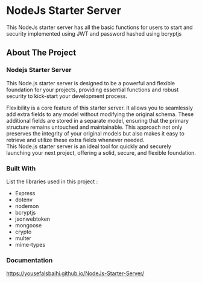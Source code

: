 # NodeJs Starter Server
This NodeJs starter server has all the basic functions for users to start and security implemented using JWT and password hashed using bcryptjs

## About The Project

### Nodejs Starter Server
This Node.js starter server is designed to be a powerful and flexible foundation for your projects, providing essential functions and robust security to kick-start your development process.<br>

Flexibility is a core feature of this starter server. It allows you to seamlessly add extra fields to any model without modifying the original schema. These additional fields are stored in a separate model, ensuring that the primary structure remains untouched and maintainable. This approach not only preserves the integrity of your original models but also makes it easy to retrieve and utilize these extra fields whenever needed.<br>
This Node.js starter server is an ideal tool for quickly and securely launching your next project, offering a solid, secure, and flexible foundation.

### Built With

List the libraries used in this project :
- Express
- dotenv
- nodemon
- bcryptjs
- jsonwebtoken
- mongoose
- crypto
- multer
- mime-types


### Documentation 
https://yousefalsbaihi.github.io/NodeJs-Starter-Server/
